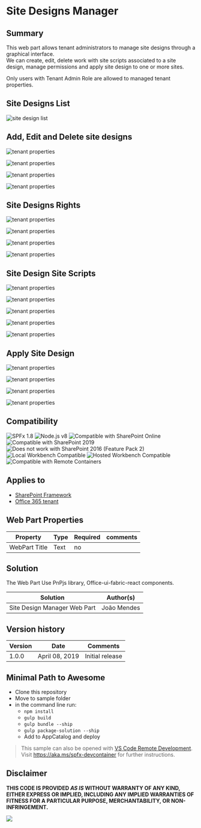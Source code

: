 # Site Designs Manager 

## Summary
This web part allows tenant administrators to manage site designs through a graphical interface.  
We can create, edit, delete work with site scripts associated to a site design, manage permissions and apply site design to one or more sites.

Only users with Tenant Admin Role are allowed to managed tenant properties. 

##  Site Designs List

![site design list](./assets/screen1.jpg)

## Add, Edit and Delete site designs

![tenant properties](./assets/screen2.jpg)  



![tenant properties](./assets/screen3.jpg)  



![tenant properties](./assets/screen3.1.jpg) 



![tenant properties](./assets/screen4.jpg)  


## Site Designs Rights

![tenant properties](./assets/screen5.jpg)  



![tenant properties](./assets/screen6.jpg)  



![tenant properties](./assets/screen7.jpg)  



![tenant properties](./assets/screen8.jpg)  



## Site Design Site Scripts

![tenant properties](./assets/screen9.jpg)  



![tenant properties](./assets/screen10.jpg)  



![tenant properties](./assets/screen11.jpg)  



![tenant properties](./assets/screen12.jpg)  



![tenant properties](./assets/screen13.jpg)  



## Apply Site Design


![tenant properties](./assets/screen14.jpg)  



![tenant properties](./assets/screen15.jpg)  



![tenant properties](./assets/screen16.jpg)  



![tenant properties](./assets/screen17.jpg)  


## Compatibility

![SPFx 1.8](https://img.shields.io/badge/SPFx-1.8.0-green.svg) 
![Node.js v8](https://img.shields.io/badge/Node.js-v8-green.svg) 
![Compatible with SharePoint Online](https://img.shields.io/badge/SharePoint%20Online-Compatible-green.svg)
![Compatible with SharePoint 2019](https://img.shields.io/badge/SharePoint%20Server%202019-Compatible-green.svg)
![Does not work with SharePoint 2016 (Feature Pack 2)](https://img.shields.io/badge/SharePoint%20Server%202016%20(Feature%20Pack%202)-Incompatible-red.svg "SharePoint Server 2016 Feature Pack 2 requires SPFx 1.1")
![Local Workbench Compatible](https://img.shields.io/badge/Local%20Workbench-Compatible-green.svg)
![Hosted Workbench Compatible](https://img.shields.io/badge/Hosted%20Workbench-Compatible-green.svg)
![Compatible with Remote Containers](https://img.shields.io/badge/Remote%20Containers-Compatible-green.svg)

## Applies to

* [SharePoint Framework](https://docs.microsoft.com/sharepoint/dev/spfx/sharepoint-framework-overview)
* [Office 365 tenant](https://docs.microsoft.com/sharepoint/dev/spfx/set-up-your-development-environment)

## Web Part Properties
 
Property |Type|Required| comments
--------------------|----|--------|----------
WebPart Title| Text| no|
 

## Solution
The Web Part Use PnPjs library, Office-ui-fabric-react components.

Solution|Author(s)
--------|---------
Site Design Manager Web Part|João Mendes

## Version history

Version|Date|Comments
-------|----|--------
1.0.0|April 08, 2019|Initial release

## Minimal Path to Awesome

- Clone this repository
- Move to sample folder
- in the command line run:
  - `npm install`
  - `gulp build`
  - `gulp bundle --ship`
  - `gulp package-solution --ship`
  - Add to AppCatalog and deploy

>  This sample can also be opened with [VS Code Remote Development](https://code.visualstudio.com/docs/remote/remote-overview). Visit https://aka.ms/spfx-devcontainer for further instructions.

## Disclaimer
**THIS CODE IS PROVIDED *AS IS* WITHOUT WARRANTY OF ANY KIND, EITHER EXPRESS OR IMPLIED, INCLUDING ANY IMPLIED WARRANTIES OF FITNESS FOR A PARTICULAR PURPOSE, MERCHANTABILITY, OR NON-INFRINGEMENT.**

<img src="https://pnptelemetry.azurewebsites.net/sp-dev-fx-webparts/samples/react-manage-sitedesigns" />
